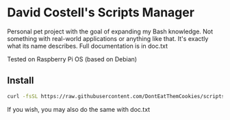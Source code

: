 # David Costell's Scripts Manager
Personal pet project with the goal of expanding my Bash knowledge. Not something with real-world applications or anything like that.
It's exactly what its name describes. Full documentation is in doc.txt

Tested on Raspberry Pi OS (based on Debian)

## Install
```sh
curl -fsSL https://raw.githubusercontent.com/DontEatThemCookies/scriptsmgr/main/scriptsmgr.sh > scriptsmgr.sh
```
If you wish, you may also do the same with doc.txt

